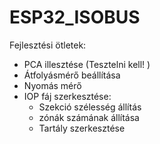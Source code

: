 # ESP32_ISOBUS

Fejlesztési ötletek: 
- PCA illesztése (Tesztelni kell! )   
- Átfolyásmérő beállítása
- Nyomás mérő
- IOP fáj szerkesztése:
  - Szekció szélesség állítás
  - zónák számának állítása
  - Tartály szerkesztése
